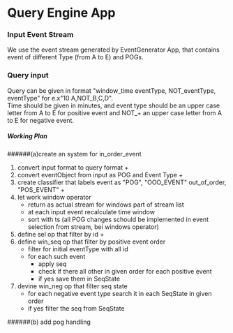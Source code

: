 # Query Engine App

### Input Event Stream
We use the event stream generated by EventGenerator App, 
that contains event of different Type (from A to E) and POGs.

### Query input
Query can be given in format "window_time eventType, 
NOT_eventType, eventType" for e.x"10 A,NOT_B,C,D".  
Time should be given in minutes, and event type should be an upper case
letter from A to E for positive event and NOT_+  an upper case
letter from A to E for negative event.

##### Working Plan
######(a)create an system for in_order_event

1. convert input format to query format   + 
2. convert eventObject from input as POG and Event Type + 
3. create classifier that labels event as "POG", "OOO_EVENT" out_of_order, "POS_EVENT" +
4. let work window operator
    - return as actual stream for windows part of stream list
    - at each input event recalculate time window
    - sort with ts
(all POG changes schould be implemented in event 
selection from stream, bei windows operator)
5. define sel op that filter by id + 
6. define win_seq op that filter by positive event order
    - filter for initial eventType with all id
    - for each such event 
        - apply seq
        - check if there all  other in given order for each positive event
        - if yes save them in SeqState
7. devine win_neg op that filter seq state
    - for each negative event type search it in
    each SeqState in given order 
    - if yes filter the seq from SeqState
    
######(b) add pog handling